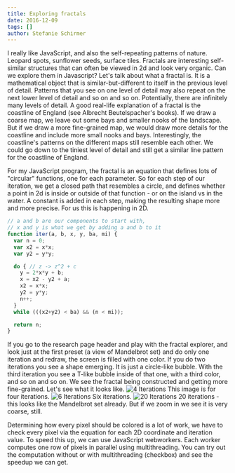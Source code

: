 ```yaml
---
title: Exploring fractals
date: 2016-12-09
tags: []
author: Stefanie Schirmer
---
```

I really like JavaScript, and also the self-repeating patterns of nature. Leopard spots, sunflower seeds, surface tiles. Fractals are interesting self-similar structures that can often be viewed in 2d and look very organic. Can we explore them in Javascript?
Let's talk about what a fractal is. It is a mathematical object that is similar-but-different to itself in the previous level of detail. Patterns that you see on one level of detail may also repeat on the next lower level of detail and so on and so on. Potentially, there are infinitely many levels of detail.
A good real-life explanation of a fractal is the coastline of England (see Albrecht Beutelspacher's books). If we draw a coarse map, we leave out some bays and smaller nooks of the landscape. But if we draw a more fine-grained map, we would draw more details for the coastline and include more small nooks and bays. Interestingly, the coastline's patterns on the different maps still resemble each other. We could go down to the tiniest level of detail and still get a similar line pattern for the coastline of England. 

For my JavaScript program, the fractal is an equation that defines lots of "circular" functions, one for each parameter. So for each step of our iteration, we get a closed path that resembles a circle, and defines whether a point in 2d is inside or outside of that function - or on the island vs in the water.
A constant is added in each step, making the resulting shape more and more precise. For us this is happening in 2D.
```` javascript
// a and b are our components to start with,
// x and y is what we get by adding a and b to it
function iter(a, b, x, y, ba, mi) {
  var n = 0;
  var x2 = x*x;
  var y2 = y*y;

  do { // z -> z^2 + c
    y = 2*x*y + b;
    x = x2 - y2 + a;
    x2 = x*x;
    y2 = y*y;
    n++;
  }
  while (((x2+y2) < ba) && (n < mi));

  return n;
}
````

If you go to the research page header and play with the fractal explorer, and look just at the first preset (a view of Mandelbrot set) and do only one iteration and redraw, the screen is filled with one color. 
If you do two iterations you see a shape emerging. It is just a circle-like bubble. With the third iteration you see a T-like bubble inside of that one, with a third color, and so on and so on. We see the fractal being constructed and getting more fine-grained.
Let's see what it looks like.
<img src="http://i.imgur.com/0HtKiqP.png" alt="4 Iterations">
This image is for four iterations.
<img src="http://i.imgur.com/OmFVYC2.png" alt="6 Iterations">
Six iterations.
<img src="http://i.imgur.com/HZ3isRT.png" alt="20 Iterations">
20 iterations - this looks like the Mandelbrot set already. But if we zoom in we see it is very coarse, still.

Determining how every pixel should be colored is a lot of work, we have to check every pixel via the equation for each 2D coordinate and iteration value. To speed this up, we can use JavaScript webworkers. Each worker computes one row of pixels in parallel using multithreading.
You can try out the computation without or with multithreading (checkbox) and see the speedup we can get.
